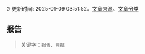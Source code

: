 :alarm_clock: 更新时间: 2025-01-09 03:51:52。[文章来源](/README.md)、[文章分类](/TAGS.md)

## 报告


> 关键字：`报告`、`月报`



